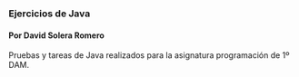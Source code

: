 ### Ejercicios de Java
#### Por David Solera Romero

Pruebas y tareas de Java realizados para la asignatura programación de 1º DAM.

